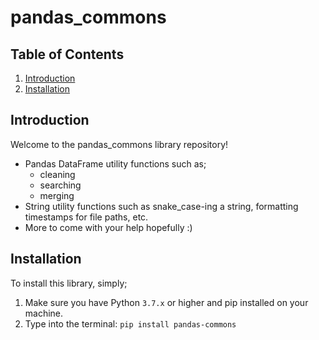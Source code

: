 # pandas_commons

## Table of Contents

1. [Introduction](#introduction)
2. [Installation](#installation)

## Introduction <a name='introduction'></a>

Welcome to the pandas_commons library repository!

- Pandas DataFrame utility functions such as;
  - cleaning
  - searching
  - merging
- String utility functions such as snake_case-ing a string, formatting timestamps for file paths, etc.
- More to come with your help hopefully :)

## Installation <a name='installation'></a>

To install this library, simply;

1. Make sure you have Python `3.7.x` or higher and pip installed on your machine.
2. Type into the terminal: `pip install pandas-commons`
